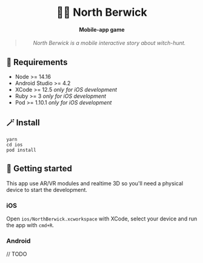<h1 align="center">🧙‍♀️ North Berwick</h1>

<h4 align="center">Mobile-app game</h4>

<blockquote align="center">
  <em>North Berwick is a mobile interactive story about witch-hunt.</em>
</blockquote>

## 🎃 Requirements

- Node >= 14.16
- Android Studio >= 4.2
- XCode >= 12.5 _only for iOS development_
- Ruby >= 3 _only for iOS development_
- Pod >= 1.10.1 _only for iOS development_

## 🪄 Install

```
yarn
cd ios
pod install
```

## 🧹 Getting started

This app use AR/VR modules and realtime 3D so you'll need a physical device to start the development.

### iOS

Open `ios/NorthBerwick.xcworkspace` with XCode, select your device and run the app with `cmd+R`.

### Android

// TODO
